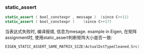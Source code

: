 ### static_assert
```c++
static_assert ( bool_constexpr , message )  (since C++11)
static_assert ( bool_constexpr )    (since C++17)
```
当表达式失败时, 编译报错, 信息为mesage.
example in Eigen, 在矩阵assignment时, 使用static_assert判断矩阵大小是否一致:
```c++
EIGEN_STATIC_ASSERT_SAME_MATRIX_SIZE(ActualDstTypeCleaned,Src)
```